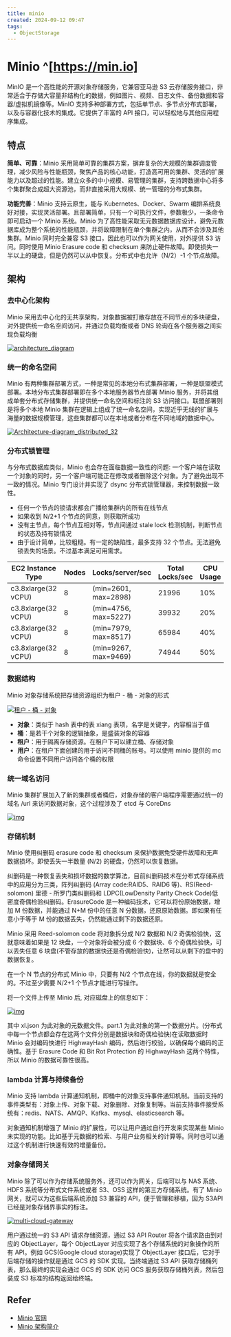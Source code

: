 ```yaml
---
title: minio
created: 2024-09-12 09:47
tags:
  - ObjectStorage
---
```


<!-- markdownlint-disable MD025 -->

# Minio ^[https://min.io]

MinIO 是一个高性能的开源对象存储服务，它兼容亚马逊 S3 云存储服务接口，非常适合于存储大容量非结构化的数据，例如图片、视频、日志文件、备份数据和容器/虚拟机镜像等。MinIO 支持多种部署方式，包括单节点、多节点分布式部署，以及与容器化技术的集成。它提供了丰富的 API 接口，可以轻松地与其他应用程序集成。

## 特点

**简单、可靠**：Minio 采用简单可靠的集群方案，摒弃复杂的大规模的集群调度管理，减少风险与性能瓶颈，聚焦产品的核心功能，打造高可用的集群、灵活的扩展能力以及超过的性能。建立众多的中小规模、易管理的集群，支持跨数据中心将多个集群聚合成超大资源池，而非直接采用大规模、统一管理的分布式集群。

**功能完善**：Minio 支持云原生，能与 Kubernetes、Docker、Swarm 编排系统良好对接，实现灵活部署。且部署简单，只有一个可执行文件，参数极少，一条命令即可启动一个 Minio 系统。Minio 为了高性能采取无元数据数据库设计，避免元数据库成为整个系统的性能瓶颈，并将故障限制在单个集群之内，从而不会涉及其他集群。Minio 同时完全兼容 S3 接口，因此也可以作为网关使用，对外提供 S3 访问。同时使用 Minio Erasure code 和 checksum 来防止硬件故障。即使损失一半以上的硬盘，但是仍然可以从中恢复。分布式中也允许（N/2）-1 个节点故障。

## 架构

### **去中心化架构**

Minio 采用去中心化的无共享架构，对象数据被打散存放在不同节点的多块硬盘，对外提供统一命名空间访问，并通过负载均衡或者 DNS 轮询在各个服务器之间实现负载均衡

[![architecture_diagram](https://pic-cdn.ewhisper.cn/img/2021/08/10/df3cc09bd99bb57d6e1d1e1a06355cd8-architecture_diagram.svg+xml)](https://pic-cdn.ewhisper.cn/img/2021/08/10/df3cc09bd99bb57d6e1d1e1a06355cd8-architecture_diagram.svg+xml "architecture_diagram")

### **统一的命名空间**

Minio 有两种集群部署方式，一种是常见的本地分布式集群部署，一种是联盟模式部署。本地分布式集群部署即在多个本地服务器节点部署 Minio 服务，并将其组成单套分布式存储集群，并提供统一命名空间和标注的 S3 访问接口。联盟部署则是将多个本地 Minio 集群在逻辑上组成了统一命名空间，实现近乎无线的扩展与海量的数据规模管理，这些集群都可以在本地或者分布在不同地域的数据中心。

[![Architecture-diagram_distributed_32](https://pic-cdn.ewhisper.cn/img/2021/08/10/2c4485654bea1397abb152d5072c30f9-Architecture-diagram_distributed_32.png)](https://pic-cdn.ewhisper.cn/img/2021/08/10/2c4485654bea1397abb152d5072c30f9-Architecture-diagram_distributed_32.png "Architecture-diagram_distributed_32")

### **分布式锁管理**

与分布式数据库类似，Minio 也会存在面临数据一致性的问题: 一个客户端在读取一个对象的同时，另一个客户端可能正在修改或者删除这个对象。为了避免出现不一致的情况。Minio 专门设计并实现了 dsync 分布式锁管理器，来控制数据一致性。

- 任何一个节点的锁请求都会广播给集群内的所有在线节点
- 如果收到 N/2+1 个节点的同意，则获取所成功
- 没有主节点，每个节点互相对等，节点间通过 stale lock 检测机制，判断节点的状态及持有锁情况
- 由于设计简单，比较粗糙。有一定的缺陷性，最多支持 32 个节点。无法避免锁丢失的场景。不过基本满足可用需求。

| EC2 Instance Type | Nodes | Locks/server/sec | Total Locks/sec | CPU Usage |
| --- | --- | --- | --- | --- |
| c3.8xlarge(32 vCPU) | 8 | (min=2601, max=2898) | 21996 | 10% |
| c3.8xlarge(32 vCPU) | 8 | (min=4756, max=5227) | 39932 | 20% |
| c3.8xlarge(32 vCPU) | 8 | (min=7979, max=8517) | 65984 | 40% |
| c3.8xlarge(32 vCPU) | 8 | (min=9267, max=9469) | 74944 | 50% |

### **数据结构**

Minio 对象存储系统把存储资源组织为租户 - 桶 - 对象的形式

[![租户 - 桶 - 对象](https://pic-cdn.ewhisper.cn/img/2021/08/10/44b1bd0bc89ae228b407d11b4487115d-20210810154821.png)](https://pic-cdn.ewhisper.cn/img/2021/08/10/44b1bd0bc89ae228b407d11b4487115d-20210810154821.png "租户 - 桶 - 对象")

- **对象**：类似于 hash 表中的表 xiang 表项，名字是关键字，内容相当于值
- **桶**：是若干个对象的逻辑抽象，是盛装对象的容器
- **租户**：用于隔离存储资源。在租户下可以建立桶、存储对象
- **用户**：在租户下面创建的用于访问不同桶的账号。可以使用 minio 提供的 mc 命令设置不同用户访问各个桶的权限

### **统一域名访问**

Minio 集群扩展加入了新的集群或者桶后，对象存储的客户端程序需要通过统一的域名 /url 来访问数据对象，这个过程涉及了 etcd 与 CoreDns

[![img](https://pic-cdn.ewhisper.cn/img/2021/08/10/cb5c6dd6b127697acb4dc64917bc7af4-minio-global-federation.svg)](https://pic-cdn.ewhisper.cn/img/2021/08/10/cb5c6dd6b127697acb4dc64917bc7af4-minio-global-federation.svg "img")

### **存储机制**

Minio 使用纠删码 erasure code 和 checksum 来保护数据免受硬件故障和无声数据损坏。即使丢失一半数量 (N/2) 的硬盘，仍然可以恢复数据。

纠删码是一种恢复丢失和损坏数据的数学算法，目前纠删码技术在分布式存储系统中的应用分为三类，阵列纠删码 (Array code:RAID5、RAID6 等)、RS(Reed-solomon) 里德 - 所罗门类纠删码和 LDPC(LowDensity Parity Check Code)低密度奇偶检验纠删码。ErasureCode 是一种编码技术，它可以将份原始数据，增加 M 份数据，并能通过 N+M 份中的任意 N 分数据，还原原始数据。即如果有任意小于等于 M 份的数据丢失，仍然能通过剩下的数据还原。

Minio 采用 Reed-solomon code 将对象拆分成 N/2 数据和 N/2 奇偶检验快，这就意味着如果是 12 块盘，一个对象将会被分成 6 个数据块、6 个奇偶检验快，可以丢失任意 6 块盘(不管存放的数据快还是奇偶检验快)，让然可以从剩下的盘中的数据恢复。

在一个 N 节点的分布式 Minio 中，只要有 N/2 个节点在线，你的数据就是安全的。不过至少需要 N/2+1 个节点才能进行写操作。

将一个文件上传至 Minio 后, 对应磁盘上的信息如下：

[![img](https://pic-cdn.ewhisper.cn/img/2021/08/10/8e7eda59e60deeca22712506cb7efb3e-erasure-code.svg+xml)](https://pic-cdn.ewhisper.cn/img/2021/08/10/8e7eda59e60deeca22712506cb7efb3e-erasure-code.svg+xml "img")

其中 xl.json 为此对象的元数据文件。part.1 为此对象的第一个数据分片。(分布式中每一个节点都会存在这两个文件分别是数据块和奇偶检验快)在读取数据时 Minio 会对编码快进行 HighwayHash 编码，然后进行校验，以确保每个编码的正确性。基于 Erasure Code 和 Bit Rot Protection 的 HighwayHash 这两个特性，所以 Minio 的数据可靠性很高。

### **lambda 计算与持续备份**

Minio 支持 lambda 计算通知机制，即桶中的对象支持事件通知机制。当前支持的事件类型有：对象上传、对象下载、对象删除、对象复制等。当前支持事件接受系统有：redis、NATS、AMQP、Kafka、mysql、elasticsearch 等。

对象通知机制增强了 Minio 的扩展性，可以让用户通过自行开发来实现某些 Minio 未实现的功能。比如基于元数据的检索、与用户业务相关的计算等。同时也可以通过这个机制进行快速有效的增量备份。

### **对象存储网关**

Minio 除了可以作为存储系统服务外，还可以作为网关，后端可以与 NAS 系统、HDFS 系统等分布式文件系统或者 S3、OSS 这样的第三方存储系统。有了 Minio 网关，就可以为这些后端系统添加 S3 兼容的 API，便于管理和移植，因为 S3API 已经是对象存储界事实的标注。

[![multi-cloud-gateway](https://pic-cdn.ewhisper.cn/img/2021/08/10/bc63dbe4d410360a83b65479d8e7c137-multi-cloud-gateway.svg+xml)](https://pic-cdn.ewhisper.cn/img/2021/08/10/bc63dbe4d410360a83b65479d8e7c137-multi-cloud-gateway.svg+xml "multi-cloud-gateway")

用户通过统一的 S3 API 请求存储资源，通过 S3 API Router 将各个请求路由到对应的 ObjectLayer，每个 ObjectLayer 对应实现了各个存储系统的对象操作的所有 API。例如 GCS(Google cloud storage)实现了 ObjectLayer 接口后，它对于后端存储的操作就是通过 GCS 的 SDK 实现。当终端通过 S3 API 获取存储桶列表，那么最终的实现会通过 GCS 的 SDK 访问 GCS 服务获取存储桶列表，然后包装成 S3 标准的结构返回给终端。

## Refer

- [Minio 官网](https://min.io)
- [Minio 架构简介](https://ewhisper.cn/posts/9462/)
